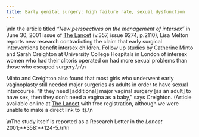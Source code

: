 ```yaml
---
title: Early genital surgery: high failure rate, sexual dysfunction
---
```


\nIn the article titled _&#8220;New perspectives on the management of intersex&#8221;_ in June 30, 2001 issue of [The Lancet][1] (v.357, issue 9274, p.2110), Lisa Melton reports new research contradicting the claim that early surgical interventions benefit intersex children. Follow up studies by Catherine Minto and Sarah Creighton at University College Hospitals in London of intersex women who had their clitoris operated on had more sexual problems than those who escaped surgery.\n\n

Minto and Creighton also found that most girls who underwent early vaginoplasty still needed major surgeries as adults in order to have sexual intercourse. &#8220;If they need [additional] major vaginal surgery [as an adult] to have sex, then they don&#8217;t need a vagina as a baby,&#8221; says Creighton. (Article available online at [The Lancet][1] with free registration, although we were unable to make a direct link to it).\n

\nThe study itself is reported as a Research Letter in the _Lancet_ 2001;**358:**124-5.\n\n

 [1]: http://www.thelancet.com/